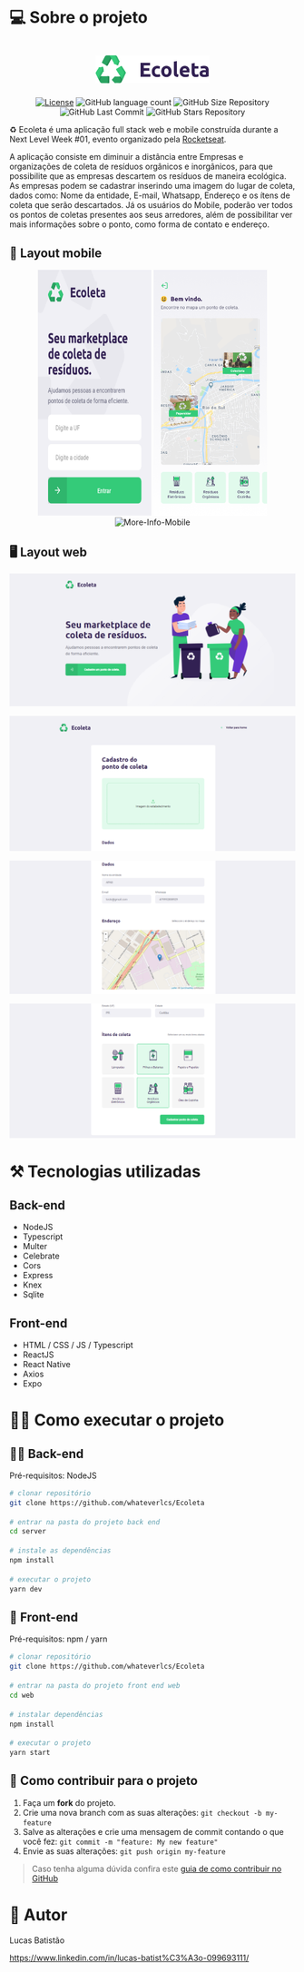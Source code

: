 # 💻 Sobre o projeto

<h1 align="center">
    <img alt="Ecoleta" title="#Logo" src="https://github.com/whateverlcs/Ecoleta/blob/master/web/src/assets/logo.svg" width="200px" />
</h1>

<p align="center">
  <a href="https://github.com/whateverlcs/Ecoleta/blob/master/LICENSE"><img alt="License" src="https://img.shields.io/npm/l/react" /></a>
  
  <img alt="GitHub language count" src="https://img.shields.io/github/languages/count/whateverlcs/Ecoleta?color=green">
  
  <img alt="GitHub Size Repository" src="https://img.shields.io/github/repo-size/whateverlcs/Ecoleta?color=green">
    
  <img alt="GitHub Last Commit" src="https://img.shields.io/github/last-commit/whateverlcs/Ecoleta?color=green">
  
  <img alt="GitHub Stars Repository" src="https://img.shields.io/github/stars/whateverlcs/Ecoleta?style=social">
</p>

♻ Ecoleta é uma aplicação full stack web e mobile construída durante a Next Level Week #01, evento organizado pela [Rocketseat](https://rocketseat.com.br/ "Site da Rocketseat").

A aplicação consiste em diminuir a distância entre Empresas e organizações de coleta de resíduos orgânicos e inorgânicos, para que possibilite que as empresas descartem os resíduos de maneira ecológica. As empresas podem se cadastrar inserindo uma imagem do lugar de coleta, dados como: Nome da entidade, E-mail, Whatsapp, Endereço e os ítens de coleta que serão descartados. Já os usuários do Mobile, poderão ver todos os pontos de coletas presentes aos seus arredores, além de possibilitar ver mais informações sobre o ponto, como forma de contato e endereço.

## 📱 Layout mobile
<p align="center">
  <img alt="Mobile-Login" title="Mobile-Login" src="https://github.com/whateverlcs/Ecoleta/blob/master/assets/mobile-login.png" width="200px" height="433px">
  
  <img alt="Home-Mobile" title="Home-Mobile" src="https://github.com/whateverlcs/Ecoleta/blob/master/assets/home-mobile.png" width="200px">

  <img alt="More-Info-Mobile" title="More-Info-Mobile" src="https://github.com/whateverlcs/Ecoleta/blob/master/assets/detalhes-mobile.svg" width="200px">
</p>

## 🖥 Layout web
![Main](https://github.com/whateverlcs/Ecoleta/blob/master/assets/main.png)

![Register](https://github.com/whateverlcs/Ecoleta/blob/master/assets/register.png)

![Register-2](https://github.com/whateverlcs/Ecoleta/blob/master/assets/register-2.png)

![Register-3](https://github.com/whateverlcs/Ecoleta/blob/master/assets/register-3.png)

# ⚒ Tecnologias utilizadas
## Back-end
- NodeJS
- Typescript
- Multer
- Celebrate
- Cors
- Express
- Knex
- Sqlite
## Front-end
- HTML / CSS / JS / Typescript
- ReactJS
- React Native
- Axios
- Expo

# 👨‍🔧 Como executar o projeto

## 👨‍💻 Back-end
Pré-requisitos: NodeJS

```bash
# clonar repositório
git clone https://github.com/whateverlcs/Ecoleta

# entrar na pasta do projeto back end
cd server

# instale as dependências
npm install

# executar o projeto
yarn dev
```

## 🎨 Front-end
Pré-requisitos: npm / yarn

```bash
# clonar repositório
git clone https://github.com/whateverlcs/Ecoleta

# entrar na pasta do projeto front end web
cd web

# instalar dependências
npm install

# executar o projeto
yarn start
```

## 🤝 Como contribuir para o projeto

1. Faça um **fork** do projeto.
2. Crie uma nova branch com as suas alterações: `git checkout -b my-feature`
3. Salve as alterações e crie uma mensagem de commit contando o que você fez: `git commit -m "feature: My new feature"`
4. Envie as suas alterações: `git push origin my-feature`
> Caso tenha alguma dúvida confira este [guia de como contribuir no GitHub](https://github.com/firstcontributions/first-contributions)

# 🤵 Autor

Lucas Batistão

https://www.linkedin.com/in/lucas-batist%C3%A3o-099693111/

